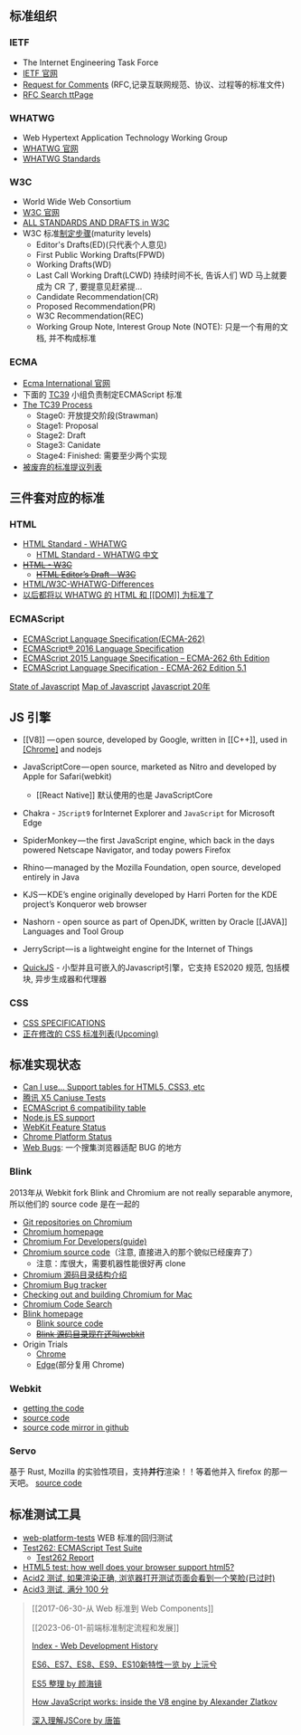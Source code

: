 ## 标准组织
### IETF
- The Internet Engineering Task Force
- [IETF 官网](http://ietf.org/)
- [Request for Comments](https://www.ietf.org/rfc.html) (RFC,记录互联网规范、协议、过程等的标准文件)
- [RFC Search ttPage](https://www.rfc-editor.org/search/rfc_search.php)
### WHATWG
- Web Hypertext Application Technology Working Group
- [WHATWG 官网](https://whatwg.org/)
- [WHATWG Standards](https://spec.whatwg.org/)
### W3C
- World Wide Web Consortium
- [W3C 官网](https://www.w3.org/)
- [ALL STANDARDS AND DRAFTS in W3C](https://www.w3.org/TR/)
- W3C 标准[制定步骤](https://www.w3.org/Consortium/Process/)(maturity levels)
	- Editor's Drafts(ED)(只代表个人意见)
	- First Public Working Drafts(FPWD)
	- Working Drafts(WD)
	- Last Call Working Draft(LCWD) 持续时间不长, 告诉人们 WD 马上就要成为 CR 了, 要提意见赶紧提...
	- Candidate Recommendation(CR)
	- Proposed Recommendation(PR)
	- W3C Recommendation(REC)
	- Working Group Note, Interest Group Note (NOTE): 只是一个有用的文档, 并不构成标准
### ECMA
- [Ecma International 官网](https://www.ecma-international.org/)
- 下面的 [TC39](https://www.ecma-international.org/memento/tc39.htm) 小组负责制定ECMAScript 标准
- [The TC39 Process](https://tc39.es/process-document/)
	- Stage0: 开放提交阶段(Strawman)
	- Stage1: Proposal
	- Stage2: Draft
	- Stage3: Canidate
	- Stage4: Finished: 需要至少两个实现
- [被废弃的标准提议列表](https://github.com/tc39/proposals/blob/master/inactive-proposals.md)
## 三件套对应的标准
### HTML
- [HTML Standard - WHATWG](https://html.spec.whatwg.org/multipage/)
	- [HTML Standard - WHATWG 中文](https://whatwg-cn.github.io/html/)
- [~~HTML - W3C~~](https://www.w3.org/TR/html/)
	- [~~HTML Editor’s Draft - W3C~~](https://w3c.github.io/html/)
- [HTML/W3C-WHATWG-Differences](https://www.w3.org/wiki/HTML/W3C-WHATWG-DifferenHTML)
- [以后都将以 WHATWG 的 HTML 和 [[DOM]] 为标准了](https://www.w3.org/blog/news/archives/7753)
### ECMAScript
- [ECMAScript Language Specification(ECMA-262)](http://www.ecma-international.org/ecma-262/)
- [ECMAScript® 2016 Language Specification](http://www.ecma-international.org/ecma-262/7.0/index.html)
- [ECMAScript 2015 Language Specification – ECMA-262 6th Edition](http://www.ecma-international.org/ecma-262/6.0/)
- [ECMAScript Language Specification - ECMA-262 Edition 5.1](http://www.ecma-international.org/ecma-262/5.1/)

[State of Javascript](https://stateofjs.com/)
[Map of Javascript](https://github.com/mechaniac/Map-of-Javascript)
[Javascript 20年](https://github.com/doodlewind/jshistory-cn)
## JS 引擎
- [[V8]] — open source, developed by Google, written in [[C++]], used in [[Chrome]](blink) and nodejs
- JavaScriptCore — open source, marketed as Nitro and developed by Apple for Safari(webkit)
	- [[React Native]] 默认使用的也是 JavaScriptCore
- Chakra - `JScript9` for Internet Explorer and `JavaScript` for Microsoft Edge
- SpiderMonkey — the first JavaScript engine, which back in the days powered Netscape Navigator, and today powers Firefox

- Rhino — managed by the Mozilla Foundation, open source, developed entirely in Java
- KJS — KDE’s engine originally developed by Harri Porten for the KDE project’s Konqueror web browser
- Nashorn - open source as part of OpenJDK, written by Oracle [[JAVA]] Languages and Tool Group
- JerryScript — is a lightweight engine for the Internet of Things
- [QuickJS](https://github.com/quickjs-zh/QuickJS) - 小型并且可嵌入的Javascript引擎，它支持 ES2020 规范, 包括模块, 异步生成器和代理器
### CSS
- [CSS SPEC­I­FI­CA­TIONS](https://www.w3.org/Style/CSS/current-work)
- [正在修改的 CSS 标准列表(Up­com­ing)](https://drafts.csswg.org/)
## 标准实现状态

- [Can I use... Support tables for HTML5, CSS3, etc](http://caniuse.com/)
- [腾讯 X5 Caniuse Tests](http://res.imtt.qq.com/tbs/incoming20160419/home.html)
- [ECMAScript 6 compatibility table](http://kangax.github.io/compat-table/es6/)
- [Node.js ES support](https://node.green/)
- [WebKit Feature Status](https://webkit.org/status/)
- [Chrome Platform Status](https://www.chromestatus.com/features)
- [Web Bugs](https://github.com/webcompat/web-bugs/issues): 一个搜集浏览器适配 BUG 的地方
### Blink
2013年从 Webkit fork
Blink and Chromium are not really separable anymore, 所以他们的 source code 是在一起的
- [Git repositories on Chromium](https://chromium.googlesource.com/)
- [Chromium homepage](https://www.chromium.org/Home)
- [Chromium For Developers(guide)](http://www.chromium.org/developers)
- [Chromium source code](https://chromium.googlesource.com/chromium/src/)（注意, 直接进入的那个貌似已经废弃了）
	- 注意：库很大，需要机器性能很好再 clone
- [Chromium 源码目录结构介绍](http://www.chromium.org/developers/how-tos/getting-around-the-chrome-source-code)
- [Chromium Bug tracker](https://bugs.chromium.org/p/chromium/issues/list)
- [Checking out and building Chromium for Mac](https://chromium.googlesource.com/chromium/src/+/master/docs/mac_build_instructions.md)
- [Chromium Code Search](https://cs.chromium.org/)
- [Blink homepage](https://www.chromium.org/blink)
	- [Blink source code](https://chromium.googlesource.com/chromium/src/+/refs/heads/master/third_party/blink)
	- [~~Blink 源码目录现在还叫webkit~~](https://groups.google.com/a/chromium.org/forum/#!topic/platform-architecture-dev/DKQn-SILZzo/discussion)
-  Origin Trials
	- [Chrome](https://developer.chrome.com/origintrials/#/trials/active)
	- [Edge](https://microsoftedge.github.io/MSEdgeExplainers/origin-trials/)(部分复用 Chrome)
### Webkit
- [getting the code](https://webkit.org/getting-the-code/)
- [source code](https://trac.webkit.org/browser/webkit/trunk)
- [source code mirror in github](https://github.com/WebKit/webkit)
### Servo
基于 Rust, Mozilla 的实验性项目，支持**并行**渲染！！等着他并入 firefox 的那一天吧。 [source code](https://github.com/servo/servo)
## 标准测试工具
- [web-platform-tests](https://web-platform-tests.org/) WEB 标准的回归测试
- [Test262: ECMAScript Test Suite](https://github.com/tc39/test262)
	- [Test262 Report](https://test262.report/)
- [HTML5 test: how well does your browser support html5?](http://html5test.com/)
- [Acid2 测试, 如果渲染正确, 浏览器打开测试页面会看到一个笑脸(已过时)](https://www.webstandards.org/action/acid2/index.html)
- [Acid3 测试, 满分 100 分](http://acid3.acidtests.org/)

> [[2017-06-30-从 Web 标准到 Web Components]]
>
> [[2023-06-01-前端标准制定流程和发展]]
> 
> [Index - Web Development History](https://webdevelopmenthistory.com/index/)
> 
> [ES6、ES7、ES8、ES9、ES10新特性一览 by 上沅兮](https://juejin.im/post/5ca2e1935188254416288eb2)
> 
> [ES5 整理 by 颜海镜](http://yanhaijing.com/es5/#about)
> 
> [How JavaScript works: inside the V8 engine by Alexander Zlatkov](https://blog.sessionstack.com/how-javascript-works-inside-the-v8-engine-5-tips-on-how-to-write-optimized-code-ac089e62b12e)
> 
> [深入理解JSCore by 唐笛](https://tech.meituan.com/2018/08/23/deep-understanding-of-jscore.html)
